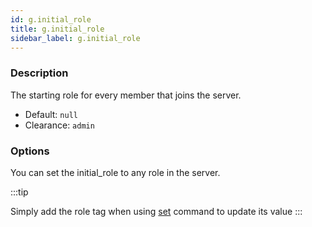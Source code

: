 ```yaml
---
id: g.initial_role
title: g.initial_role
sidebar_label: g.initial_role
---
```


### Description

The starting role for every member that joins the server.

- Default: `null`
- Clearance: `admin`

### Options

You can set the initial_role to any role in the server.

:::tip

Simply add the role tag when using [set](/docs/commands/detailed/set) command to update its value
:::
